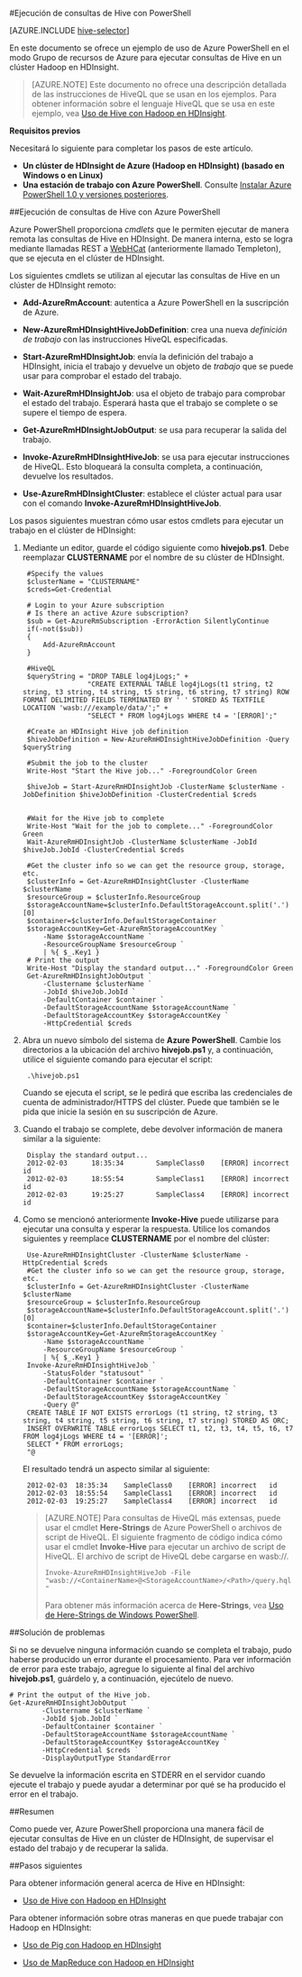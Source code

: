 <properties
   pageTitle="Uso de Hive de Hadoop con PowerShell en HDInsight | Microsoft Azure"
   description="Use PowerShell para ejecutar consultas de Hive en Hadoop en HDInsight."
   services="hdinsight"
   documentationCenter=""
   authors="Blackmist"
   manager="paulettm"
   editor="cgronlun"
	tags="azure-portal"/>

<tags
   ms.service="hdinsight"
   ms.devlang="na"
   ms.topic="article"
   ms.tgt_pltfrm="na"
   ms.workload="big-data"
   ms.date="01/28/2016"
   ms.author="larryfr"/>

#Ejecución de consultas de Hive con PowerShell

[AZURE.INCLUDE [hive-selector](../../includes/hdinsight-selector-use-hive.md)]

En este documento se ofrece un ejemplo de uso de Azure PowerShell en el modo Grupo de recursos de Azure para ejecutar consultas de Hive en un clúster Hadoop en HDInsight.

> [AZURE.NOTE] Este documento no ofrece una descripción detallada de las instrucciones de HiveQL que se usan en los ejemplos. Para obtener información sobre el lenguaje HiveQL que se usa en este ejemplo, vea [Uso de Hive con Hadoop en HDInsight](hdinsight-use-hive.md).


**Requisitos previos**

Necesitará lo siguiente para completar los pasos de este artículo.

- **Un clúster de HDInsight de Azure (Hadoop en HDInsight) (basado en Windows o en Linux)**
- **Una estación de trabajo con Azure PowerShell**. Consulte [Instalar Azure PowerShell 1.0 y versiones posteriores](hdinsight-administer-use-powershell.md#install-azure-powershell-10-and-greater).

##Ejecución de consultas de Hive con Azure PowerShell

Azure PowerShell proporciona *cmdlets* que le permiten ejecutar de manera remota las consultas de Hive en HDInsight. De manera interna, esto se logra mediante llamadas REST a [WebHCat](https://cwiki.apache.org/confluence/display/Hive/WebHCat) (anteriormente llamado Templeton), que se ejecuta en el clúster de HDInsight.

Los siguientes cmdlets se utilizan al ejecutar las consultas de Hive en un clúster de HDInsight remoto:

* **Add-AzureRmAccount**: autentica a Azure PowerShell en la suscripción de Azure.

* **New-AzureRmHDInsightHiveJobDefinition**: crea una nueva *definición de trabajo* con las instrucciones HiveQL especificadas.

* **Start-AzureRmHDInsightJob**: envía la definición del trabajo a HDInsight, inicia el trabajo y devuelve un objeto de *trabajo* que se puede usar para comprobar el estado del trabajo.

* **Wait-AzureRmHDInsightJob**: usa el objeto de trabajo para comprobar el estado del trabajo. Esperará hasta que el trabajo se complete o se supere el tiempo de espera.

* **Get-AzureRmHDInsightJobOutput**: se usa para recuperar la salida del trabajo.

* **Invoke-AzureRmHDInsightHiveJob**: se usa para ejecutar instrucciones de HiveQL. Esto bloqueará la consulta completa, a continuación, devuelve los resultados.

* **Use-AzureRmHDInsightCluster**: establece el clúster actual para usar con el comando **Invoke-AzureRmHDInsightHiveJob**.

Los pasos siguientes muestran cómo usar estos cmdlets para ejecutar un trabajo en el clúster de HDInsight:

1. Mediante un editor, guarde el código siguiente como **hivejob.ps1**. Debe reemplazar **CLUSTERNAME** por el nombre de su clúster de HDInsight.

		#Specify the values
		$clusterName = "CLUSTERNAME"
		$creds=Get-Credential
        		
		# Login to your Azure subscription
		# Is there an active Azure subscription?
		$sub = Get-AzureRmSubscription -ErrorAction SilentlyContinue
		if(-not($sub))
		{
		    Add-AzureRmAccount
		}

		#HiveQL
		$queryString = "DROP TABLE log4jLogs;" +
				       "CREATE EXTERNAL TABLE log4jLogs(t1 string, t2 string, t3 string, t4 string, t5 string, t6 string, t7 string) ROW FORMAT DELIMITED FIELDS TERMINATED BY ' ' STORED AS TEXTFILE LOCATION 'wasb:///example/data/';" +
				       "SELECT * FROM log4jLogs WHERE t4 = '[ERROR]';"

		#Create an HDInsight Hive job definition
		$hiveJobDefinition = New-AzureRmHDInsightHiveJobDefinition -Query $queryString 

		#Submit the job to the cluster
		Write-Host "Start the Hive job..." -ForegroundColor Green

		$hiveJob = Start-AzureRmHDInsightJob -ClusterName $clusterName -JobDefinition $hiveJobDefinition -ClusterCredential $creds


		#Wait for the Hive job to complete
		Write-Host "Wait for the job to complete..." -ForegroundColor Green
		Wait-AzureRmHDInsightJob -ClusterName $clusterName -JobId $hiveJob.JobId -ClusterCredential $creds

        #Get the cluster info so we can get the resource group, storage, etc.
        $clusterInfo = Get-AzureRmHDInsightCluster -ClusterName $clusterName
        $resourceGroup = $clusterInfo.ResourceGroup
        $storageAccountName=$clusterInfo.DefaultStorageAccount.split('.')[0]
        $container=$clusterInfo.DefaultStorageContainer
        $storageAccountKey=Get-AzureRmStorageAccountKey `
            -Name $storageAccountName `
            -ResourceGroupName $resourceGroup `
            | %{ $_.Key1 }
		# Print the output
		Write-Host "Display the standard output..." -ForegroundColor Green
		Get-AzureRmHDInsightJobOutput `
            -Clustername $clusterName `
            -JobId $hiveJob.JobId `
            -DefaultContainer $container `
            -DefaultStorageAccountName $storageAccountName `
            -DefaultStorageAccountKey $storageAccountKey `
            -HttpCredential $creds
            
2. Abra un nuevo símbolo del sistema de **Azure PowerShell**. Cambie los directorios a la ubicación del archivo **hivejob.ps1** y, a continuación, utilice el siguiente comando para ejecutar el script:

		.\hivejob.ps1

    Cuando se ejecuta el script, se le pedirá que escriba las credenciales de cuenta de administrador/HTTPS del clúster. Puede que también se le pida que inicie la sesión en su suscripción de Azure.
    
7. Cuando el trabajo se complete, debe devolver información de manera similar a la siguiente:

        Display the standard output...
        2012-02-03      18:35:34        SampleClass0    [ERROR] incorrect       id
        2012-02-03      18:55:54        SampleClass1    [ERROR] incorrect       id
        2012-02-03      19:25:27        SampleClass4    [ERROR] incorrect       id

4. Como se mencionó anteriormente **Invoke-Hive** puede utilizarse para ejecutar una consulta y esperar la respuesta. Utilice los comandos siguientes y reemplace **CLUSTERNAME** por el nombre del clúster:

        Use-AzureRmHDInsightCluster -ClusterName $clusterName -HttpCredential $creds
        #Get the cluster info so we can get the resource group, storage, etc.
        $clusterInfo = Get-AzureRmHDInsightCluster -ClusterName $clusterName
        $resourceGroup = $clusterInfo.ResourceGroup
        $storageAccountName=$clusterInfo.DefaultStorageAccount.split('.')[0]
        $container=$clusterInfo.DefaultStorageContainer
        $storageAccountKey=Get-AzureRmStorageAccountKey `
            -Name $storageAccountName `
            -ResourceGroupName $resourceGroup `
            | %{ $_.Key1 }
        Invoke-AzureRmHDInsightHiveJob `
            -StatusFolder "statusout" `
            -DefaultContainer $container `
            -DefaultStorageAccountName $storageAccountName `
            -DefaultStorageAccountKey $storageAccountKey `
            -Query @"
        CREATE TABLE IF NOT EXISTS errorLogs (t1 string, t2 string, t3 string, t4 string, t5 string, t6 string, t7 string) STORED AS ORC;
        INSERT OVERWRITE TABLE errorLogs SELECT t1, t2, t3, t4, t5, t6, t7 FROM log4jLogs WHERE t4 = '[ERROR]';
        SELECT * FROM errorLogs;
        "@

	El resultado tendrá un aspecto similar al siguiente:

		2012-02-03	18:35:34	SampleClass0	[ERROR]	incorrect	id
		2012-02-03	18:55:54	SampleClass1	[ERROR]	incorrect	id
		2012-02-03	19:25:27	SampleClass4	[ERROR]	incorrect	id

	> [AZURE.NOTE] Para consultas de HiveQL más extensas, puede usar el cmdlet **Here-Strings** de Azure PowerShell o archivos de script de HiveQL. El siguiente fragmento de código indica cómo usar el cmdlet **Invoke-Hive** para ejecutar un archivo de script de HiveQL. El archivo de script de HiveQL debe cargarse en wasb://.
	>
	> `Invoke-AzureRmHDInsightHiveJob -File "wasb://<ContainerName>@<StorageAccountName>/<Path>/query.hql"`
	>
	> Para obtener más información acerca de **Here-Strings**, vea <a href="http://technet.microsoft.com/library/ee692792.aspx" target="_blank">Uso de Here-Strings de Windows PowerShell</a>.

##Solución de problemas

Si no se devuelve ninguna información cuando se completa el trabajo, pudo haberse producido un error durante el procesamiento. Para ver información de error para este trabajo, agregue lo siguiente al final del archivo **hivejob.ps1**, guárdelo y, a continuación, ejecútelo de nuevo.

	# Print the output of the Hive job.
	Get-AzureRmHDInsightJobOutput `
            -Clustername $clusterName `
            -JobId $job.JobId `
            -DefaultContainer $container `
            -DefaultStorageAccountName $storageAccountName `
            -DefaultStorageAccountKey $storageAccountKey `
            -HttpCredential $creds `
            -DisplayOutputType StandardError

Se devuelve la información escrita en STDERR en el servidor cuando ejecute el trabajo y puede ayudar a determinar por qué se ha producido el error en el trabajo.

##Resumen

Como puede ver, Azure PowerShell proporciona una manera fácil de ejecutar consultas de Hive en un clúster de HDInsight, de supervisar el estado del trabajo y de recuperar la salida.

##Pasos siguientes

Para obtener información general acerca de Hive en HDInsight:

* [Uso de Hive con Hadoop en HDInsight](hdinsight-use-hive.md)

Para obtener información sobre otras maneras en que puede trabajar con Hadoop en HDInsight:

* [Uso de Pig con Hadoop en HDInsight](hdinsight-use-pig.md)

* [Uso de MapReduce con Hadoop en HDInsight](hdinsight-use-mapreduce.md)

<!---HONumber=AcomDC_0204_2016-->